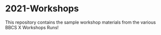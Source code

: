 # 2021-Workshops
This repository contains the sample workshop materials from the various BBCS X Workshops Runs!
